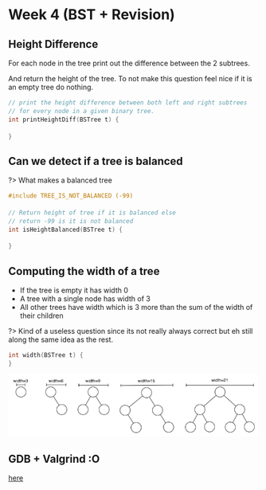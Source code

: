 # Week 4 (BST + Revision)

## Height Difference

For each node in the tree print out the difference between the 2 subtrees.

And return the height of the tree.  To not make this question feel nice if it is an empty tree do nothing.

```c
// print the height difference between both left and right subtrees
// for every node in a given binary tree.
int printHeightDiff(BSTree t) {

}
```

## Can we detect if a tree is balanced

?> What makes a balanced tree

```c
#include TREE_IS_NOT_BALANCED (-99)

// Return height of tree if it is balanced else
// return -99 is it is not balanced
int isHeightBalanced(BSTree t) {

}
```

## Computing the width of a tree

- If the tree is empty it has width 0
- A tree with a single node has width of 3
- All other trees have width which is 3 more than the sum of the width of their children

?> Kind of a useless question since its not really always correct but eh still along the same idea as the rest.

```c
int width(BSTree t) {
}
```

![Tree Widths](assets/img/tree-widths.png)

## GDB + Valgrind :O

[here](gdb_valgrind)

